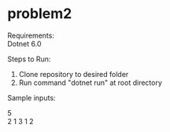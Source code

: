 # problem2

Requirements: 
 <br />
Dotnet 6.0

Steps to Run: 
1) Clone repository to desired folder
2) Run command "dotnet run" at root directory

Sample inputs:

5 <br />
2 1 3 1 2

